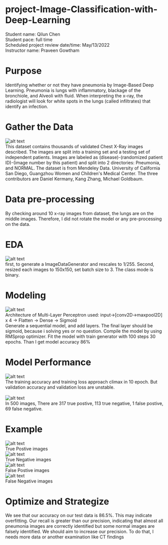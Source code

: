# project-Image-Classification-with-Deep-Learning
Student name: Qilun Chen<br>
Student pace: full time<br>
Scheduled project review date/time: May/13/2022<br>
Instructor name: Praveen Gowtham<br>
# Purpose
Identifying whether or not they have pneumonia by Image-Based Deep Learning. Pneumonia is lungs with inflammatory, blackage of the bronchiole, and Alveoli with fluid. When interpreting the x-ray, the radiologist will look for white spots in the lungs (called infiltrates) that identify an infection.
# Gather the Data
![alt text](https://github.com/nkbuddy/Pneumonia-Detection/blob/main/images%20for%20github/number_of_images.png?raw=true)<br>
This dataset contains thousands of validated Chest X-Ray images  described. The images are split into a training set and a testing set of independent patients. Images are labeled as (disease)-(randomized patient ID)-(image number by this patient) and split into 2 directories: Pneumonia, and NORMAL. The dataset is from Mendeley Data. University of California San Diego, Guangzhou Women and Children's Medical Center. The three contributors are Daniel Kermany, Kang Zhang, Michael Goldbaum.
# Data pre-processing
By checking around 10 x-ray images from dataset, the lungs are on the middle images. Therefore, I did not rotate the model or any pre-processing on the data.
# EDA
![alt text](https://github.com/nkbuddy/Pneumonia-Detection/blob/main/images%20for%20github/load_data.png?raw=true)<br>
first, to generate a ImageDataGenerator and rescales to 1/255. Second, resized each images to 150x150, set batch size to 3. The class mode is binary. 
# Modeling
![alt text](https://github.com/nkbuddy/Pneumonia-Detection/blob/main/images%20for%20github/layers.png?raw=true)<br>
Architecture of Multi-Layer Perceptron used: input->[conv2D->maxpool2D] x 4 -> Flatten -> Dense -> Sigmoid<br>
Generate a sequential model, and add layers. The final layer should be sigmoid, because i solving yes or no question. Compile the model by using RMSprop optimizer. Fit the model with train generator with 100 steps 30 epochs. Than I get model accuracy 86%
# Model Performance
![alt text](https://github.com/nkbuddy/Pneumonia-Detection/blob/main/images%20for%20github/first_model.png?raw=true)<br>
The training accuracy and training loss approach climax in 10 epoch. But validation accuracy and validation loss are unstable.<br>
<br>
![alt text](https://github.com/nkbuddy/Pneumonia-Detection/blob/main/images%20for%20github/confusion_matrix.png?raw=true)<br>
In 500 images, There are 317 true postive, 113 true negative, 1 false postive, 69 false negative.
# Example
![alt text](https://github.com/nkbuddy/Pneumonia-Detection/blob/main/images%20for%20github/TruePostive.png?raw=true)<br>
True Postive images<br>
![alt text](https://github.com/nkbuddy/Pneumonia-Detection/blob/main/images%20for%20github/TrueNegative.png?raw=true)<br>
True Negative images<br>
![alt text](https://github.com/nkbuddy/Pneumonia-Detection/blob/main/images%20for%20github/FalsePostive.png?raw=true)<br>
False Postive images<br>
![alt text](https://github.com/nkbuddy/Pneumonia-Detection/blob/main/images%20for%20github/FalseNegative.png?raw=true)<br>
False Negative images<br>
# Optimize and Strategize
We see that our accuracy on our test data is 86.5%. This may indicate overfitting. Our recall is greater than our precision, indicating that almost all pneumonia images are correctly identified but some normal images are falsely identified. We should aim to increase our precision. To do that, I needs more data or another examination like CT findings
